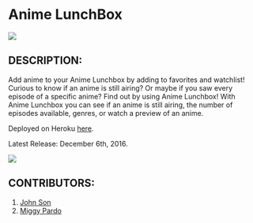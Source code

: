 # Anime LunchBox

<img src="https://camo.githubusercontent.com/1c5c800fbdabc79cfaca8c90dd47022a5b5c7486/68747470733a2f2f696d672e736869656c64732e696f2f62616467652f636f64652532307374796c652d616972626e622d627269676874677265656e2e7376673f7374796c653d666c61742d737175617265" />

## DESCRIPTION:
Add anime to your Anime Lunchbox by adding to favorites and watchlist! Curious to know if an anime is still airing? Or maybe if you saw every episode of a specific anime? Find out by using Anime Lunchbox! With Anime Lunchbox you can see if an anime is still airing, the number of episodes available, genres, or watch a preview of an anime.

Deployed on Heroku [here](https://anime-lunchbox-app.herokuapp.com/).

Latest Release: December 6th, 2016.

<img src="https://imgur.com/a/w2igs" />

## CONTRIBUTORS:
  1. [John Son](https://github.com/Nemsae)
  2. [Miggy Pardo](https://github.com/MigsAdventure)
